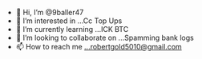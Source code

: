 - 👋 Hi, I’m @9baller47
- 👀 I’m interested in ...Cc Top Ups
- 🌱 I’m currently learning ...ICK BTC
- 💞️ I’m looking to collaborate on ...Spamming bank logs
- 📫 How to reach me ...robertgold5010@gmail.com

<!---
9baller47/9baller47 is a ✨ special ✨ repository because its `README.md` (this file) appears on your GitHub profile.
You can click the Preview link to take a look at your changes.
--->
